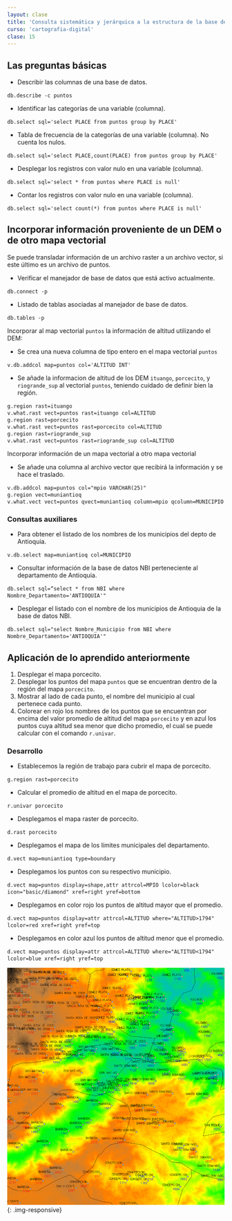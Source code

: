 ```yaml
---
layout: clase
title: 'Consulta sistemática y jerárquica a la estructura de la base de datos de un mapa vectorial'
curso: 'cartografia-digital'
clase: 15
---
```


Las preguntas básicas
---------------------

- Describir las columnas de una base de datos.

~~~
db.describe -c puntos
~~~

- Identificar las categorías de una variable (columna).

~~~
db.select sql='select PLACE from puntos group by PLACE'
~~~

- Tabla de frecuencia de la categorías de una variable (columna). No cuenta los nulos.

~~~
db.select sql='select PLACE,count(PLACE) from puntos group by PLACE'
~~~

- Desplegar los registros con valor nulo en una variable (columna).

~~~
db.select sql='select * from puntos where PLACE is null'
~~~

- Contar los registros con valor nulo en una variable (columna).

~~~
db.select sql='select count(*) from puntos where PLACE is null'
~~~

Incorporar información proveniente de un DEM o de otro mapa vectorial
---------------------------------------------------------------------

Se puede transladar información de un archivo raster a un archivo vector, si este último es un archivo de puntos.

- Verificar el manejador de base de datos que está activo actualmente.

~~~
db.connect -p
~~~

- Listado de tablas asociadas al manejador de base de datos.

~~~
db.tables -p
~~~

Incorporar al map vectorial `puntos` la información de altitud utilizando el DEM:

- Se crea una nueva columna de tipo entero en el mapa vectorial `puntos`

~~~
v.db.addcol map=puntos col='ALTITUD INT'
~~~

- Se añade la informacion de altitud de los DEM `ituango`, `porcecito`, y `riogrande_sup` al vectorial `puntos`, teniendo cuidado de definir bien la región.

~~~
g.region rast=ituango
v.what.rast vect=puntos rast=ituango col=ALTITUD
g.region rast=porcecito
v.what.rast vect=puntos rast=porcecito col=ALTITUD
g.region rast=riogrande_sup
v.what.rast vect=puntos rast=riogrande_sup col=ALTITUD
~~~

Incorporar información de un mapa vectorial a otro mapa vectorial

- Se añade una columna al archivo vector que recibirá la información y se hace el traslado.

~~~
v.db.addcol map=puntos col="mpio VARCHAR(25)"
g.region vect=muniantioq
v.what.vect vect=puntos qvect=muniantioq column=mpio qcolumn=MUNICIPIO
~~~

### Consultas auxiliares

- Para obtener el listado de los nombres de los municipios del depto de Antioquia.

~~~
v.db.select map=muniantioq col=MUNICIPIO
~~~

- Consultar información de la base de datos NBI perteneciente al departamento de Antioquia.

~~~
db.select sql=“select * from NBI where Nombre_Departamento='ANTIOQUIA'"
~~~

- Desplegar el listado con el nombre de los municipios de Antioquia de la base de datos NBI.

~~~
db.select sql="select Nombre_Municipio from NBI where Nombre_Departamento='ANTIOQUIA'"
~~~

Aplicación de lo aprendido anteriormente
----------------------------------------

1. Desplegar el mapa porcecito.
2. Desplegar los puntos del mapa `puntos` que se encuentran dentro de la región del mapa `porcecito`.
3. Mostrar al lado de cada punto, el nombre del municipio al cual pertenece cada punto.
4. Colorear en rojo los nombres de los puntos que se encuentran por encima del valor promedio de altitud del mapa `porcecito` y en azul los puntos cuya altitud sea menor que dicho promedio, el cual se puede calcular con el comando `r.univar`.

### Desarrollo

- Establecemos la región de trabajo para cubrir el mapa de porcecito.

~~~
g.region rast=porcecito
~~~

- Calcular el promedio de altitud en el mapa de porcecito.

~~~
r.univar porcecito
~~~

- Desplegamos el mapa raster de porcecito.

~~~
d.rast porcecito
~~~

- Desplegamos el mapa de los límites municipales del departamento.

~~~
d.vect map=muniantioq type=boundary
~~~

- Desplegamos los puntos con su respectivo municipio.

~~~
d.vect map=puntos display=shape,attr attrcol=MPIO lcolor=black icon="basic/diamond" xref=right yref=bottom
~~~

- Desplegamos en color rojo los puntos de altitud mayor que el promedio.

~~~
d.vect map=puntos display=attr attrcol=ALTITUD where="ALTITUD>1794" lcolor=red xref=right yref=top
~~~

- Desplegamos en color azul los puntos de altitud menor que el promedio.

~~~
d.vect map=puntos display=attr attrcol=ALTITUD where="ALTITUD<1794" lcolor=blue xref=right yref=top
~~~

![Resultado obtenido](/cartografia-digital/images/desarrollo_aplicacion_vectorial.png){: .img-responsive}

